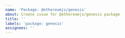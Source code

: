 ```yaml
---
name: 'Package: @ethereumjs/genesis'
about: Create issue for @ethereumjs/genesis package
title: ''
labels: 'package: genesis'
assignees: ''
---
```

